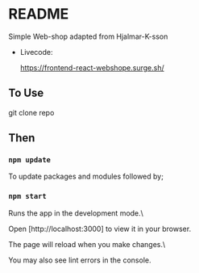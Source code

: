# README

Simple Web-shop adapted from Hjalmar-K-sson

* Livecode:

  https://frontend-react-webshope.surge.sh/

## To Use

git clone repo

## Then

### `npm update`

To update packages and modules followed by;

### `npm start`

Runs the app in the development mode.\

Open [http://localhost:3000] to view it in your browser.

The page will reload when you make changes.\

You may also see lint errors in the console.
